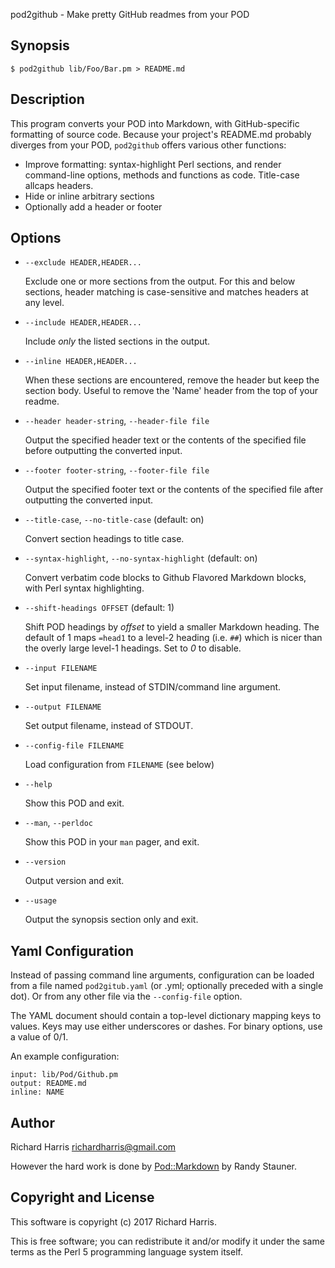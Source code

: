 pod2github - Make pretty GitHub readmes from your POD

## Synopsis

```
$ pod2github lib/Foo/Bar.pm > README.md
```

## Description

This program converts your POD into Markdown, with GitHub-specific formatting
of source code. Because your project's README.md probably diverges from your
POD, `pod2github` offers various other functions:

- Improve formatting: syntax-highlight Perl sections, and render command-line
options, methods and functions as code. Title-case allcaps headers.
- Hide or inline arbitrary sections
- Optionally add a header or footer

## Options

- `--exclude HEADER,HEADER...`

    Exclude one or more sections from the output. For this and below
    sections, header matching is case-sensitive and matches headers at
    any level.

- `--include HEADER,HEADER...`

    Include _only_ the listed sections in the output.

- `--inline HEADER,HEADER...`

    When these sections are encountered, remove the header but keep the
    section body. Useful to remove the 'Name' header from the top of
    your readme.

- `--header header-string`, `--header-file file`

    Output the specified header text or the contents of the specified file
    before outputting the converted input.

- `--footer footer-string`, `--footer-file file`

    Output the specified footer text or the contents of the specified file
    after outputting the converted input.

- `--title-case`, `--no-title-case` (default: on)

    Convert section headings to title case.

- `--syntax-highlight`, `--no-syntax-highlight` (default: on)

    Convert verbatim code blocks to Github Flavored Markdown blocks, with
    Perl syntax highlighting.

- `--shift-headings OFFSET` (default: 1)

    Shift POD headings by _offset_ to yield a smaller Markdown heading.
    The default of 1 maps `=head1` to a level-2 heading (i.e. `##`)
    which is nicer than the overly large level-1 headings. Set to _0_
    to disable.

- `--input FILENAME`

    Set input filename, instead of STDIN/command line argument.

- `--output FILENAME`

    Set output filename, instead of STDOUT.

- `--config-file FILENAME`

    Load configuration from `FILENAME` (see below)

- `--help`

    Show this POD and exit.

- `--man`, `--perldoc`

    Show this POD in your `man` pager, and exit.

- `--version`

    Output version and exit.

- `--usage`

    Output the synopsis section only and exit.

## Yaml Configuration

Instead of passing command line arguments, configuration can be loaded
from a file named `pod2gitub.yaml` (or .yml; optionally preceded with
a single dot). Or from any other file via the `--config-file` option.

The YAML document should contain a top-level dictionary mapping keys
to values. Keys may use either underscores or dashes. For binary options,
use a value of 0/1.

An example configuration:

```
input: lib/Pod/Github.pm
output: README.md
inline: NAME
```

## Author

Richard Harris <richardharris@gmail.com>

However the hard work is done by [Pod::Markdown](https://metacpan.org/pod/Pod::Markdown) by Randy Stauner.

## Copyright and License

This software is copyright (c) 2017 Richard Harris.

This is free software; you can redistribute it and/or modify it under
the same terms as the Perl 5 programming language system itself.
